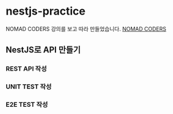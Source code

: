 # nestjs-practice

NOMAD CODERS 강의를 보고 따라 만들었습니다.
[NOMAD CODERS](https://nomadcoders.co/)

## NestJS로 API 만들기

### REST API 작성

### UNIT TEST 작성

### E2E TEST 작성
